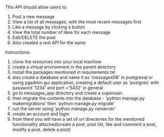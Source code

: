 This API should allow users to: 
1. Post a new message 
2. View a list of all messages, with the most recent messages first 
3. Like a message by clicking a button 
4. View the total number of likes for each message
5. Edit/DELETE the post
6. Also created a rest API for the same

Instructions:
1. clone the resources into your local machine
2. create a virtual environment in the parent directory
3. install the packages mentioned in requirements.txt
4. also create a database and name it as 'messagesDB' in postgresql or using pgadmin gui application, creating a default user as 'postgres' with password '1234' and port ='5432' in general
5. go to messages_app directory and create a superuser.
6. then migrate the contents into the database - 'python manage.py makemigrations' then 'python manage.py migrate'
8. run the server using 'python manage.py runserver'
9. create an account and login
10. from there you will have a set of url directories for the mentioned functionality attached(create a post, post list, like and comment a post, modify a post, delete a post)


